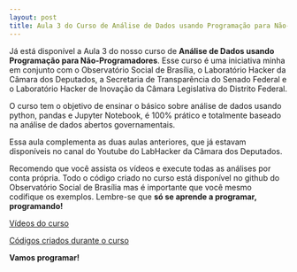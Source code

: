 ```yaml
---
layout: post
title: Aula 3 do Curso de Análise de Dados usando Programação para Não-Programadores
---
```

Já está disponível a Aula 3 do nosso curso de **Análise de Dados usando Programação para Não-Programadores**. Esse curso é uma iniciativa minha em conjunto com o Observatório Social de Brasília, o Laboratório Hacker da Câmara dos Deputados, a Secretaria de Transparência do Senado Federal e o Laboratório Hacker de Inovação da Câmara Legislativa do Distrito Federal.

O curso tem o objetivo de ensinar o básico sobre análise de dados usando python, pandas e Jupyter Notebook, é 100% prático e totalmente baseado na análise de dados abertos governamentais.

Essa aula complementa as duas aulas anteriores, que já estavam disponíveis no canal do Youtube do LabHacker da Câmara dos Deputados.

Recomendo que você assista os vídeos e execute todas as análises por conta própria. Todo o código criado no curso está disponível no github do Observatório Social de Brasília mas é importante que você mesmo codifique os exemplos. Lembre-se que **só se aprende a programar, programando!**

[Vídeos do curso](https://www.youtube.com/playlist?list=PLqiFjCF_dtcymXtdjwAP4s7tRoW4CYwnH)

[Códigos criados durante o curso](https://github.com/OSBrasilia/Curso_Analise_Dados_Publicos_Online)

**Vamos programar!**
